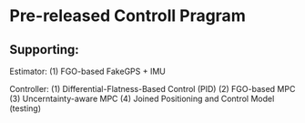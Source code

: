 # Pre-released Controll Pragram

## Supporting:

Estimator:
(1) FGO-based FakeGPS + IMU

Controller:
(1) Differential-Flatness-Based Control (PID)
(2) FGO-based MPC
(3) Uncerntainty-aware MPC
(4) Joined Positioning and Control Model (testing)
